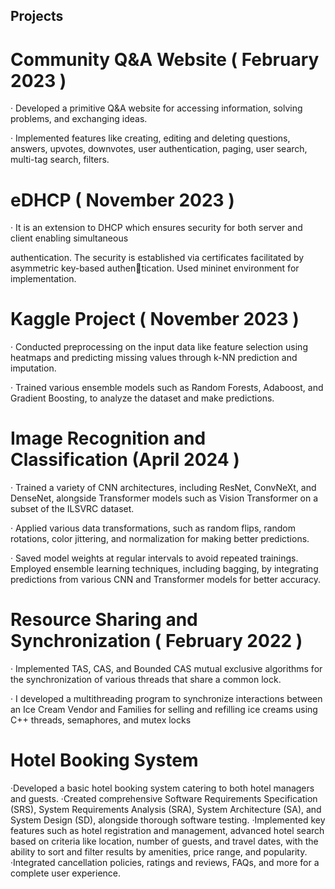 ## Projects
# Community Q&A Website ( February 2023 )

· Developed a primitive Q&A website for accessing information, solving problems, and exchanging ideas.

· Implemented features like creating, editing and deleting questions, answers, upvotes, downvotes, user
authentication, paging, user search, multi-tag search, filters.


# eDHCP ( November 2023 )

· It is an extension to DHCP which ensures security for both server and client enabling simultaneous

authentication. The security is established via certificates facilitated by asymmetric key-based authentication. Used mininet environment for implementation.

# Kaggle Project ( November 2023 )

· Conducted preprocessing on the input data like feature selection using heatmaps and predicting missing
values through k-NN prediction and imputation.

· Trained various ensemble models such as Random Forests, Adaboost, and Gradient Boosting, to analyze
the dataset and make predictions.

# Image Recognition and Classification (April 2024 )
· Trained a variety of CNN architectures, including ResNet, ConvNeXt, and DenseNet, alongside Transformer models such as Vision Transformer on a subset of the ILSVRC dataset.

· Applied various data transformations, such as random flips, random rotations, color jittering, and normalization for making better predictions.

· Saved model weights at regular intervals to avoid repeated trainings. Employed ensemble learning techniques, including bagging, by integrating predictions from various CNN and Transformer models for better accuracy. 

# Resource Sharing and Synchronization ( February 2022 )

· Implemented TAS, CAS, and Bounded CAS mutual exclusive algorithms for the synchronization of
various threads that share a common lock.

· I developed a multithreading program to synchronize interactions between an Ice Cream Vendor and
Families for selling and refilling ice creams using C++ threads, semaphores, and mutex locks

# Hotel Booking System
·Developed a basic hotel booking system catering to both hotel managers and guests.
·Created comprehensive Software Requirements Specification (SRS), System Requirements Analysis (SRA), System Architecture (SA), and System Design (SD), alongside thorough software testing.
·Implemented key features such as hotel registration and management, advanced hotel search based on criteria like location, number of guests, and travel dates, with the ability to sort and filter results by amenities, price range, and popularity.
·Integrated cancellation policies, ratings and reviews, FAQs, and more for a complete user experience.

